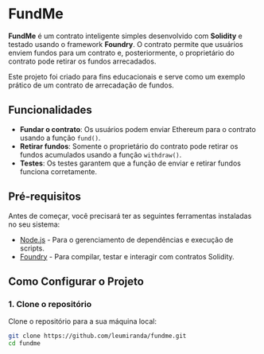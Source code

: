 # FundMe

**FundMe** é um contrato inteligente simples desenvolvido com **Solidity** e testado usando o framework **Foundry**. O contrato permite que usuários enviem fundos para um contrato e, posteriormente, o proprietário do contrato pode retirar os fundos arrecadados. 

Este projeto foi criado para fins educacionais e serve como um exemplo prático de um contrato de arrecadação de fundos.

## Funcionalidades

- **Fundar o contrato**: Os usuários podem enviar Ethereum para o contrato usando a função `fund()`.
- **Retirar fundos**: Somente o proprietário do contrato pode retirar os fundos acumulados usando a função `withdraw()`.
- **Testes**: Os testes garantem que a função de enviar e retirar fundos funciona corretamente.

## Pré-requisitos

Antes de começar, você precisará ter as seguintes ferramentas instaladas no seu sistema:

- [Node.js](https://nodejs.org/) - Para o gerenciamento de dependências e execução de scripts.
- [Foundry](https://getfoundry.sh/) - Para compilar, testar e interagir com contratos Solidity.

## Como Configurar o Projeto

### 1. Clone o repositório

Clone o repositório para a sua máquina local:

```bash
git clone https://github.com/leumiranda/fundme.git
cd fundme
